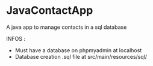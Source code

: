 # JavaContactApp
A java app to manage contacts in a sql database

INFOS : 
- Must have a database on phpmyadmin at localhost
- Database creation .sql file at src/main/resources/sql/
